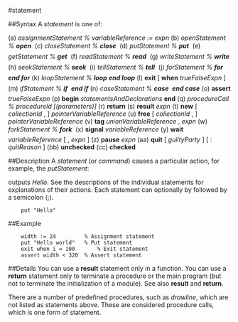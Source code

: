 
#statement

##Syntax
A _statement_ is one of:


(a) _assignmentStatement_   _% variableReference := expn_
(b) _openStatement_   _% **open** &#133;_
(c) _closeStatement_   _% **close** &#133;_
(d) _putStatement_   _% **put** &#133;_
(e) _getStatement_   _% **get** &#133;_
(f) _readStatement_   _% **read** &#133;_
(g) _writeStatement_   _% **write** &#133;_
(h) _seekStatement_   _% **seek** &#133;_
(i) _tellStatement_   _% **tell** &#133;_
(j) _forStatement_   _% **for** &#133; **end for**_
(k) _loopStatement_   _% **loop** &#133; **end loop**_
(l) **exit** [ **when** _trueFalseExpn_ ]
(m) _ifStatement_   _% **if** &#133; **end if**_
(n) _caseStatement_   _% **case** &#133; **end case**_
(o) **assert** _trueFalseExpn_
(p) **begin**
_statementsAndDeclarations_
**end**
(q) _procedureCall_   _% procedureId [(parameters)]_
(r) **return**
(s) **result** _expn_
(t) **new** [ _collectionId_ , ] _pointerVariableReference_
(u) **free** [ _collectionId_ , ] _pointerVariableReference_
(v) **tag** _unionVariableReference_ , _expn_
(w) _forkStatement_   _% **fork** &#133;_
(x) **signal** _variableReference_
(y) **wait** _variableReference_ [ , _expn_ ]
(z) **pause** _expn_
(aa) **quit** [ _guiltyParty_ ] [ : _quitReason_ ]
(bb) **unchecked**
(cc) **checked**



##Description
A _statement_ (or _command_) causes a particular action, for example, the _putStatement_:

outputs _Hello_. See the descriptions of the individual statements for explanations of their actions. Each statement can optionally by followed by a semicolon (;).

        put "Hello"
##Example


        width := 24         % Assignment statement
        put "Hello world"   % Put statement
        exit when i = 100       % Exit statement
        assert width < 320  % Assert statement
##Details
You can use a **result** statement only in a function. You can use a **return** statement only to terminate a procedure or the main program (but not to terminate the initialization of a module). See also **result** and **return**.

There are a number of predefined procedures, such as _drawline_, which are not listed as statements above. These are considered  procedure calls, which is one form of statement.

